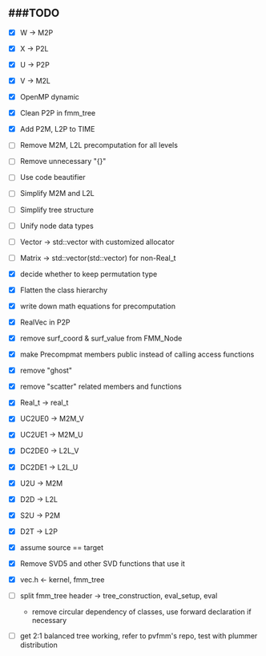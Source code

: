 ###TODO
-------------
- [x] W -> M2P
- [x] X -> P2L
- [x] U -> P2P
- [x] V -> M2L
- [x] OpenMP dynamic
- [x] Clean P2P in fmm_tree
- [x] Add P2M, L2P to TIME
- [ ] Remove M2M, L2L precomputation for all levels
- [ ] Remove unnecessary "{}"
- [ ] Use code beautifier

- [ ] Simplify M2M and L2L
- [ ] Simplify tree structure
- [ ] Unify node data types
- [ ] Vector -> std::vector with customized allocator
- [ ] Matrix -> std::vector(std::vector) for non-Real_t
- [x] decide whether to keep permutation type
- [x] Flatten the class hierarchy
- [x] write down math equations for precomputation
- [x] RealVec in P2P
- [x] remove surf_coord & surf_value from FMM_Node
- [x] make Precompmat members public instead of calling access functions
- [x] remove "ghost"
- [x] remove "scatter" related members and functions
- [x] Real_t -> real_t
- [x] UC2UE0 -> M2M_V
- [x] UC2UE1 -> M2M_U
- [x] DC2DE0 -> L2L_V
- [x] DC2DE1 -> L2L_U
- [x] U2U -> M2M
- [x] D2D -> L2L
- [x] S2U -> P2M
- [x] D2T -> L2P
- [x] assume source == target
- [x] Remove SVD5 and other SVD functions that use it
- [x] vec.h <- kernel, fmm_tree
- [ ] split fmm_tree header -> tree_construction, eval_setup, eval
  - remove circular dependency of classes, use forward declaration if necessary
- [ ] get 2:1 balanced tree working, refer to pvfmm's repo, test with plummer distribution
